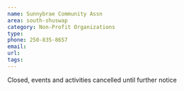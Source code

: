 ```yaml
---
name: Sunnybrae Community Assn
area: south-shuswap
category: Non-Profit Organizations
type: 
phone: 250-835-8657
email: 
url: 
tags:
---
```


Closed, events and activities cancelled until further notice